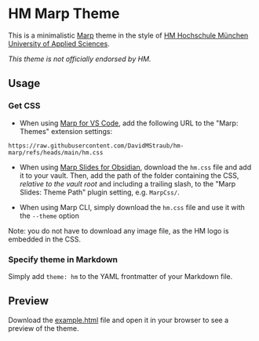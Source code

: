 # HM Marp Theme

This is a minimalistic [Marp](https://marp.app/) theme in the style of [HM Hochschule München University of Applied Sciences](https://www.hm.edu).

*This theme is not officially endorsed by HM.*

## Usage

### Get CSS

- When using [Marp for VS Code](https://marketplace.visualstudio.com/items?itemName=marp-team.marp-vscode), add the following URL to the "Marp: Themes" extension settings:

```
https://raw.githubusercontent.com/DavidMStraub/hm-marp/refs/heads/main/hm.css
```

- When using [Marp Slides for Obsidian](https://github.com/samuele-cozzi/obsidian-marp-slides), download the `hm.css` file and add it to your vault. Then, add the path of the folder containing the CSS, *relative to the vault root* and including a trailing slash, to the "Marp Slides: Theme Path" plugin setting, e.g. `MarpCss/`.

- When using Marp CLI, simply download the `hm.css` file and use it with the `--theme` option

Note: you do not have to download any image file, as the HM logo is embedded in the CSS.

### Specify theme in Markdown

Simply add `theme: hm` to the YAML frontmatter of your Markdown file.

## Preview

Download the [example.html](https://github.com/DavidMStraub/hm-marp/blob/main/example.html) file and open it in your browser to see a preview of the theme.
